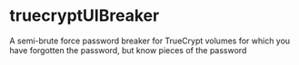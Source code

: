 # truecryptUIBreaker
A semi-brute force password breaker for TrueCrypt volumes for which you have forgotten the password, but know pieces of the password
